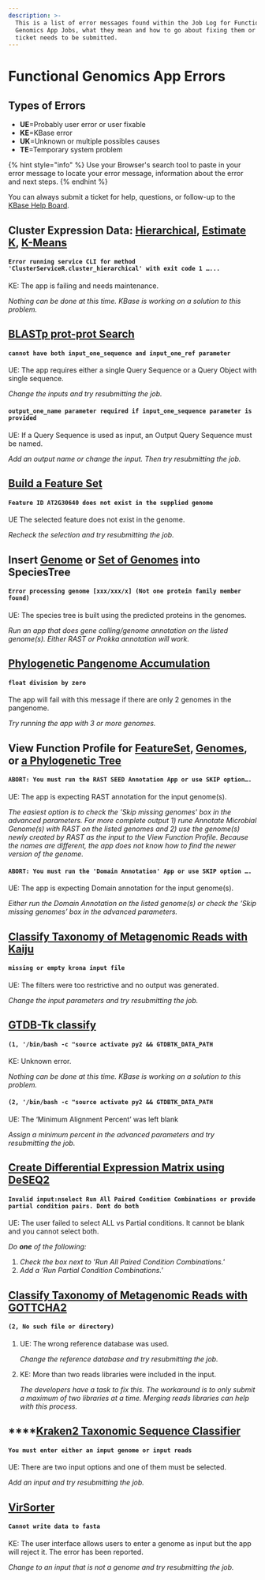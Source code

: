 ```yaml
---
description: >-
  This is a list of error messages found within the Job Log for Functional
  Genomics App Jobs, what they mean and how to go about fixing them or if a job
  ticket needs to be submitted.
---
```


# Functional Genomics App Errors

## **Types of Errors**

* **UE**=Probably user error or user fixable
* **KE**=KBase error
* **UK**=Unknown or multiple possibles causes
* **TE**=Temporary system problem

{% hint style="info" %}
Use your Browser's search tool to paste in your error message to locate your error message, information about the error and next steps. 
{% endhint %}

You can always submit a ticket for help, questions, or follow-up to the [KBase Help Board](https://kbase-jira.atlassian.net/jira/your-work). 

## Cluster Expression Data: [Hierarchical](https://narrative.kbase.us/#catalog/apps/KBaseFeatureValues/expression_toolkit_cluster_hierarchical/), [Estimate K](https://narrative.kbase.us/#catalog/apps/KBaseFeatureValues/expression_toolkit_estimate_k/), [K-Means](https://narrative.kbase.us/#catalog/apps/KBaseFeatureValues/expression_toolkit_cluster_k_means/)

#### `Error running service CLI for method 'ClusterServiceR.cluster_hierarchical' with exit code 1 …...`

KE: The app is failing and needs maintenance. 

_Nothing can be done at this time. KBase is working on a solution to this problem._ 

## [BLASTp prot-prot Search](https://narrative.kbase.us/#catalog/apps/kb_blast/BLASTp_Search/)

#### `cannot have both input_one_sequence and input_one_ref parameter` 

UE: The app requires either a single Query Sequence or a Query Object with single sequence. 

_Change the inputs and try resubmitting the job._

#### `output_one_name parameter required if input_one_sequence parameter is provided` 

UE: If a Query Sequence is used as input, an Output Query Sequence must be named. 

_Add an output name or change the input. Then try resubmitting the job._

## [**Build a Feature Set**](https://narrative.kbase.us/#catalog/apps/FeatureSetUtils/build_feature_set/)

#### `Feature ID AT2G30640 does not exist in the supplied genome`  

UE The selected feature does not exist in the genome. 

_Recheck the selection and try resubmitting the job._

## **Insert** [**Genome**](https://narrative.kbase.us/#catalog/apps/SpeciesTreeBuilder/insert_set_of_genomes_into_species_tree/) **or** [**Set of Genomes**](https://narrative.kbase.us/#catalog/apps/SpeciesTreeBuilder/insert_genomeset_into_species_tree) **into SpeciesTree**

#### `Error processing genome [xxx/xxx/x] (Not one protein family member found)`  

UE: The species tree is built using the predicted proteins in the genomes. 

_Run an app that does gene calling/genome annotation on the listed genome\(s\). Either RAST or Prokka annotation will work._ 

## [**Phylogenetic Pangenome Accumulation**](https://narrative.kbase.us/#catalog/apps/kb_phylogenomics/view_pan_phylo/)

#### `float division by zero` 

The app will fail with this message if there are only 2 genomes in the pangenome. 

_Try running the app with 3 or more genomes._ 

## **View Function Profile for** [**FeatureSet**](https://narrative.kbase.us/#catalog/apps/kb_phylogenomics/view_fxn_profile_featureSet/)**,** [**Genomes**](https://narrative.kbase.us/#catalog/apps/kb_phylogenomics/view_fxn_profile/)**, or** [**a Phylogenetic Tree**](https://narrative.kbase.us/#catalog/apps/kb_phylogenomics/view_fxn_profile_phylo/)

#### `ABORT: You must run the RAST SEED Annotation App or use SKIP option….` 

UE: The app is expecting RAST annotation for the input genome\(s\). 

_The easiest option is to check the 'Skip missing genomes' box in the advanced parameters. For more complete output 1\) rune Annotate Microbial Genome\(s\) with RAST on the listed genomes and 2\) use the genome\(s\) newly created by RAST as the input to the View Function Profile. Because the names are different, the app does not know how to find the newer version of the genome._

#### `ABORT: You must run the 'Domain Annotation' App or use SKIP option ….` 

UE: The app is expecting Domain annotation for the input genome\(s\).

_Either run the Domain Annotation on the listed genome\(s\) or check the ‘Skip missing genomes’ box in the advanced parameters._ 

## [Classify Taxonomy of Metagenomic Reads with Kaiju](https://narrative.kbase.us/#catalog/apps/kb_kaiju/run_kaiju)

#### `missing or empty krona input file`  

UE: The filters were too restrictive and no output was generated. 

_Change the input parameters and try resubmitting the job._

## [**GTDB-Tk classify**](https://narrative.kbase.us/#catalog/apps/kb_gtdbtk/run_kb_gtdbtk/release)

#### `(1, '/bin/bash -c "source activate py2 && GTDBTK_DATA_PATH`  

KE: Unknown error. 

_Nothing can be done at this time. KBase is working on a solution to this problem._

#### `(2, '/bin/bash -c "source activate py2 && GTDBTK_DATA_PATH` 

UE: The ‘Minimum Alignment Percent’ was left blank 

_Assign a minimum percent in the advanced parameters and try resubmitting the job._

## [**Create Differential Expression Matrix using DeSEQ2**](https://narrative.kbase.us/#catalog/apps/kb_deseq/run_DESeq2/release) 

#### `Invalid input:nselect Run All Paired Condition Combinations or provide partial condition pairs. Dont do both`  

UE: The user failed to select ALL vs Partial conditions. It cannot be blank and you cannot select both. 

_Do **one** of the following:_

1. _Check the box next to 'Run All Paired Condition Combinations.'_
2. _Add a 'Run Partial Condition Combinations.'_

## [Classify Taxonomy of Metagenomic Reads with GOTTCHA2](https://narrative.kbase.us/#catalog/apps/gottcha2/run_gottcha2/)

#### `(2, No such file or directory)` 

1. UE: The wrong reference database was used. 

   _Change the reference database and try resubmitting the job._

2. KE: More than two reads libraries were included in the input. 

   _The developers have a task to fix this. The workaround is to only submit a maximum of two libraries at a time. Merging reads libraries can help with this process._ 

## \*\*\*\*[**Kraken**2 Taxonomic Sequence Classifier](https://narrative.kbase.us/#catalog/apps/kraken2/run_kraken2/beta)

#### `You must enter either an input genome or input reads` 

UE: There are two input options and one of them must be selected. 

_Add an input and try resubmitting the job._

## [**VirSorter**](https://narrative.kbase.us/#catalog/apps/VirSorter/run_VirSorter/release)

#### `Cannot write data to fasta` 

KE: The user interface allows users to enter a genome as input but the app will reject it. The error has been reported. 

_Change to an input that is not a genome and try resubmitting the job._


